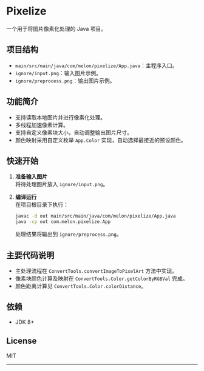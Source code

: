 # Pixelize

一个用于将图片像素化处理的 Java 项目。

## 项目结构

- `main/src/main/java/com/melon/pixelize/App.java`：主程序入口。
- `ignore/input.png`：输入图片示例。
- `ignore/preprocess.png`：输出图片示例。

## 功能简介

- 支持读取本地图片并进行像素化处理。
- 多线程加速像素计算。
- 支持自定义像素块大小，自动调整输出图片尺寸。
- 颜色映射采用自定义枚举 `App.Color` 实现，自动选择最接近的预设颜色。

## 快速开始

1. **准备输入图片**  
   将待处理图片放入 `ignore/input.png`。

2. **编译运行**  
   在项目根目录下执行：

   ```sh
   javac -d out main/src/main/java/com/melon/pixelize/App.java
   java -cp out com.melon.pixelize.App
   ```

   处理结果将输出到 `ignore/preprocess.png`。

## 主要代码说明

- 主处理流程在 `ConvertTools.convertImageToPixelArt` 方法中实现。
- 像素块颜色计算及映射在 `ConvertTools.Color.getColorByRGBVal` 完成。
- 颜色距离计算见 `ConvertTools.Color.colorDistance`。

## 依赖

- JDK 8+

## License

MIT

---
